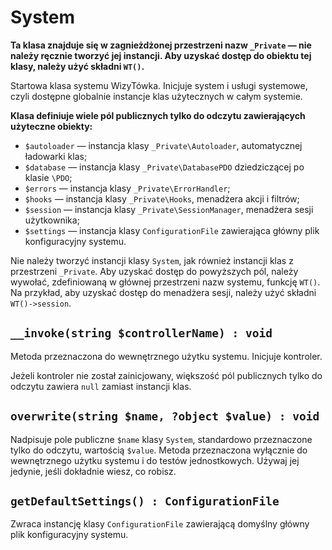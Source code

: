 System
===

**Ta klasa znajduje się w zagnieżdżonej przestrzeni nazw `_Private` — nie należy ręcznie tworzyć jej instancji. Aby uzyskać dostęp do obiektu tej klasy, należy użyć składni `WT()`.**

Startowa klasa systemu WizyTówka. Inicjuje system i usługi systemowe, czyli dostępne globalnie instancje klas użytecznych w całym systemie.

**Klasa definiuje wiele pól publicznych tylko do odczytu zawierających użyteczne obiekty:**

- `$autoloader` — instancja klasy `_Private\Autoloader`, automatycznej ładowarki klas;
- `$database` — instancja klasy `_Private\DatabasePDO` dziedziczącej po klasie `\PDO`;
- `$errors` — instancja klasy `_Private\ErrorHandler`;
- `$hooks` — instancja klasy `_Private\Hooks`, menadżera akcji i filtrów;
- `$session` — instancja klasy `_Private\SessionManager`, menadżera sesji użytkownika;
- `$settings` — instancja klasy `ConfigurationFile` zawierająca główny plik konfiguracyjny systemu.

Nie należy tworzyć instancji klasy `System`, jak również instancji klas z przestrzeni `_Private`. Aby uzyskać dostęp do powyższych pól, należy wywołać, zdefiniowaną w głównej przestrzeni nazw systemu, funkcję `WT()`. Na przykład, aby uzyskać dostęp do menadżera sesji, należy użyć składni `WT()->session`.

## `__invoke(string $controllerName) : void`

Metoda przeznaczona do wewnętrznego użytku systemu. Inicjuje kontroler.

Jeżeli kontroler nie został zainicjowany, większość pól publicznych tylko do odczytu zawiera `null` zamiast instancji klas.

## `overwrite(string $name, ?object $value) : void`

Nadpisuje pole publiczne `$name` klasy `System`, standardowo przeznaczone tylko do odczytu, wartością `$value`. Metoda przeznaczona wyłącznie do wewnętrznego użytku systemu i do testów jednostkowych. Używaj jej jedynie, jeśli dokładnie wiesz, co robisz.

## `getDefaultSettings() : ConfigurationFile`

Zwraca instancję klasy `ConfigurationFile` zawierającą domyślny główny plik konfiguracyjny systemu.